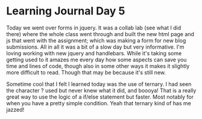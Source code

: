 # Learning Journal Day 5  

Today we went over forms in jquery.  It was a collab lab (see what I did there) where the whole class went through and built the new html page and js that went with the assignment; which was making a form for new blog submissions.  All in all it was a bit of a slow day but very informative.  I'm loving working with new jquery and handlebars.  While it's taking some getting used to it amazes me every day how some aspects can save you time and lines of code, though also in some other ways it makes it slightly more difficult to read.  Though that may be because it's still new.

Sometime cool that I felt I learned today was the use of ternary.  I had seen the character ? used but never knew what it did, and boooya!  That is a really great way to use the logic of a if/else statement but faster.  Most notably for when you have a pretty simple condition.  Yeah that ternary kind of has me jazzed!
